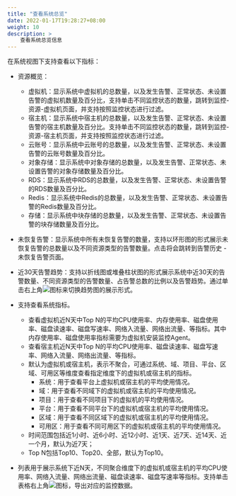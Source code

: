 ```yaml
---
title: "查看系统总览"
date: 2022-01-17T19:28:27+08:00
weight: 10
description: >
    查看系统总览信息
---
```


在系统视图下支持查看以下指标：

- 资源概览：
    - 虚拟机：显示系统中虚拟机的总数量，以及发生告警、正常状态、未设置告警的虚拟机数量及百分比，支持单击不同监控状态的数量，跳转到监控-资源-虚拟机页面，并支持按照监控状态进行过滤。
    - 宿主机：显示系统中宿主机的总数量，以及发生告警、正常状态、未设置告警的宿主机数量及百分比。支持单击不同监控状态的数量，跳转到监控-资源-宿主机页面，并支持按照监控状态进行过滤。
    - 云账号：显示系统中云账号的总数量，以及发生告警、正常状态、未设置告警的云账号数量及百分比。    
    - 对象存储：显示系统中对象存储的总数量，以及发生告警、正常状态、未设置告警的对象存储数量及百分比。
    - RDS：显示系统中RDS的总数量，以及发生告警、正常状态、未设置告警的RDS数量及百分比。
    - Redis：显示系统中Redis的总数量，以及发生告警、正常状态、未设置告警的Redis数量及百分比。
    - 存储：显示系统中块存储的总数量，以及发生告警、正常状态、未设置告警的块存储数量及百分比。
- 未恢复告警：显示系统中所有未恢复告警的数量，支持以环形图的形式展示未恢复告警的总数量以及不同资源类型的告警数量。点击将会跳转到告警历史 - 未恢复告警页面。
- 近30天告警趋势：支持以折线图或堆叠柱状图的形式展示系统中近30天的告警数量、不同资源类型的告警数量、占告警总数的比例以及告警趋势。通过单击右上角![](../../../images/switch.png)图标来切换趋势图的展示形式。
- 支持查看系统指标。
    - 查看虚拟机近N天中Top N的平均CPU使用率、内存使用率、磁盘使用率、磁盘读速率、磁盘写速率、网络入流量、网络出流量、等指标。其中内存使用率、磁盘使用率指标需要为虚拟机安装监控Agent。
    - 查看宿主机近N天中Top N的平均CPU使用率、磁盘读速率、磁盘写速率、网络入流量、网络出流量、等指标。
    - 默认为虚拟机或宿主机，表示不聚合，可通过系统、域、项目、平台、区域、可用区等维度查看指定维度下的虚拟机或宿主机的指标。
        - 系统：用于查看平台上虚拟机或宿主机的平均使用情况。
        - 域：用于查看不同域下的虚拟机或宿主机的平均使用情况。
        - 项目：用于查看不同项目下的虚拟机的平均使用情况。
        - 平台：用于查看不同平台下的虚拟机或宿主机的平均使用情况。
        - 区域：用于查看不同区域下的虚拟机或宿主机的平均使用情况。
        - 可用区：用于查看不同可用区下的虚拟机或宿主机的平均使用情况。
    - 时间范围包括近1小时、近6小时、近12小时、近1天、近7天、近14天、近一个月，默认为近7天；
    - Top N包括Top10、Top20、全部，默认为Top10。

- 列表用于展示系统下近N天，不同聚合维度下的虚拟机或宿主机的平均CPU使用率、网络入流量、网络出流量、磁盘读速率、磁盘写速率等指标。支持单击表格右上角![](../../../../images/download.png)图标，导出对应的监控数据。